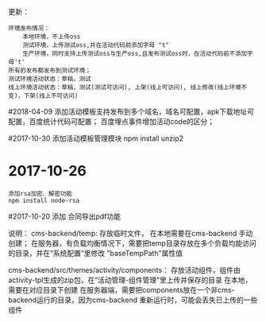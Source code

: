 
更新：

	环境发布情况：
		本地环境，不上传oss
		测试环境，上传测试oss,并在活动代码前添加字母 "t"
		生产环境，同时支持上传测试oss与生产oss,且发布测试oss时，在活动代码前不添加字母't'
	所有的发布都发布到测试环境；
	测试环境活动状态：草稿，测试
	线上环境活动状态：草稿，测试(测试可访问), 上架(线上可访问), 线上修改(线上环境不变)，下架(线上不可访问)
	
#2018-04-09
	添加活动模板支持发布到多个域名，域名可配置，apk下载地址可配置，百度统计代码可配置；
	百度埋点事件增加活动code的区分；

#2017-10-30
    添加活动模板管理模块
    npm install unzip2

# 2017-10-26
	添加rsa加密、解密功能
	npm install node-rsa

#2017-10-20
	添加 合同导出pdf功能


说明：
cms-backend/temp: 存放临时文件，
					在本地需要在cms-backend 手动创建；
					在服务器，有负载均衡情况下，需要把temp目录存放在多个负载均能访问的目录，并在“系统配置”里修改 "baseTempPath"属性值

cms-backend/src/themes/activity/components： 存放活动组件，组件由activity-tpl生成的zip包，在“活动管理-组件管理”里上传并保存的目录
					在本地，需要在对应目录下创建
					在服务器端，需要把components放在一个非cms-backend运行的目录，因为cms-backend 重新运行时，可能会丢失已上传的一些组件
					